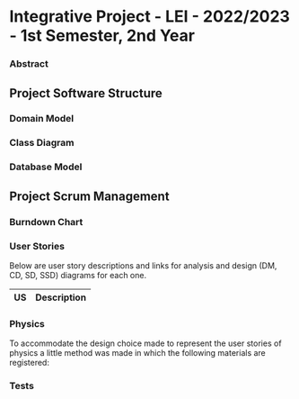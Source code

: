 # Integrative Project - LEI - 2022/2023 - 1st Semester, 2nd Year

### Abstract


## Project Software Structure

### Domain Model


### Class Diagram


### Database Model


## Project Scrum Management


### Burndown Chart





### User Stories

Below are user story descriptions and links for analysis and design (DM, CD, SD, SSD) diagrams for each one.

|US|Description|
|:---|:--------|

### Physics
  
To accommodate the design choice made to represent the user stories of physics a little method was made in which the following materials are registered: 
    


### Tests
